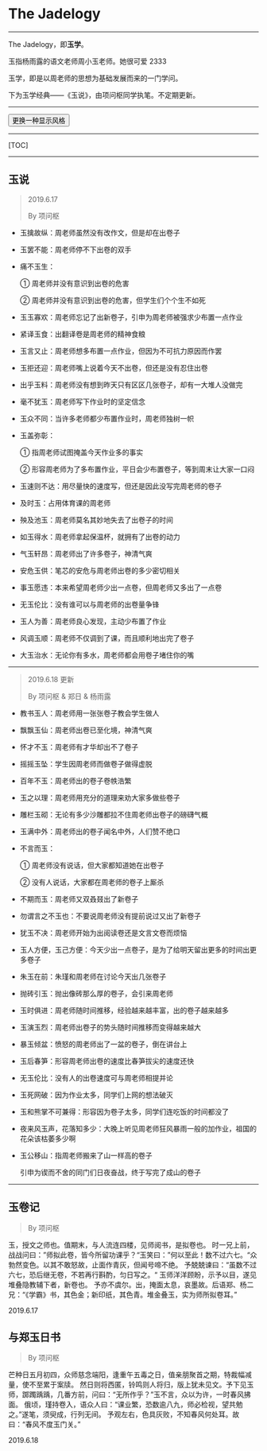 # The Jadelogy

- - -

The Jadelogy，即**玉学**。

玉指杨雨露的语文老师周小玉老师。她很可爱 2333

玉学，即是以周老师的思想为基础发展而来的一门学问。

下为玉学经典——《玉说》，由项问枢同学执笔。不定期更新。

---

<button id="change-style">更换一种显示风格</button>

<script type="text/javascript">
    var styles = ["academic", "han", "light", "newsprint", "night", "pixyll", "scribble", "solarized", "whitey"];
    document.getElementById("change-style").addEventListener("click", function() {
        var index = Math.floor(Math.random() * styles.length);
        var url = "/jadelogy/" + styles[index];
        window.location.assign(url);
    });
    document.title = "玉学 - The Jadelogy";
</script>


- - -

[TOC]



---



## 玉说

> 2019.6.17
>
> By 项问枢



-  玉擒故纵：周老师虽然没有改作文，但是却在出卷子



-  玉罢不能：周老师停不下出卷的双手



- 痛不玉生：

  ① 周老师并没有意识到出卷的危害

  ② 周老师并没有意识到出卷的危害，但学生们个个生不如死



-  玉玉寡欢：周老师忘记了出新卷子，引申为周老师被强求少布置一点作业



-  紧译玉食：出翻译卷是周老师的精神食粮



-  玉言又止：周老师想多布置一点作业，但因为不可抗力原因而作罢



-  玉拒还迎：周老师嘴上说着今天不出卷，但还是没有忍住出卷



-  出乎玉料：周老师没有想到昨天只有区区几张卷子，却有一大堆人没做完



-  毫不犹玉：周老师写下作业时的坚定信念



-  玉众不同：当许多老师都少布置作业时，周老师独树一帜



- 玉盖弥彰：

  ① 指周老师试图掩盖今天作业多的事实

  ② 形容周老师为了多布置作业，平日会少布置卷子，等到周末让大家一口闷



-  玉速则不达：用尽量快的速度写，但还是因此没写完周老师的卷子



-  及时玉：占用体育课的周老师



-  殃及池玉：周老师莫名其妙地失去了出卷子的时间



-  如玉得水：周老师拿起保温杯，就拥有了出卷的动力



-  气玉轩昂：周老师出了许多卷子，神清气爽



-  安危玉供：笔芯的安危与周老师出卷的多少密切相关



-  事玉愿违：本来希望周老师少出一点卷，但周老师又多出了一点卷



-  无玉伦比：没有谁可以与周老师的出卷量争锋



-  玉人为善：周老师良心发现，主动少布置了作业



-  风调玉顺：周老师不仅调到了课，而且顺利地出完了卷子



-  大玉治水：无论你有多水，周老师都会用卷子堵住你的嘴



---

> 2019.6.18 更新
>
> By 项问枢 & 郑日 & 杨雨露



-    教书玉人：周老师用一张张卷子教会学生做人



-    飘飘玉仙：周老师出卷已至化境，神清气爽



-    怀才不玉：周老师有才华却出不了卷子



-    摇摇玉坠：学生因周老师而做卷子做得虚脱



-    百年不玉：周老师出的卷子卷帙浩繁



-    玉之以理：周老师用充分的道理来劝大家多做些卷子



-    雕栏玉砌：无论有多少沙雕都拉不住周老师出卷子的磅礴气概



-    玉满中外：周老师出的卷子闻名中外，人们赞不绝口



- 不言而玉：

  ① 周老师没有说话，但大家都知道她在出卷子

  ② 没有人说话，大家都在周老师的卷子上厮杀



-    不期而玉：周老师又双叒叕出了新卷子



-    勿谓言之不玉也：不要说周老师没有提前说过又出了新卷子



-    犹玉不决：周老师开始为出阅读卷还是文言文卷而烦恼



-    玉人方便，玉己方便：今天少出一点卷子，是为了给明天留出更多的时间出更多卷子



-    朱玉在前：朱瑾和周老师在讨论今天出几张卷子



-    抛砖引玉：抛出像砖那么厚的卷子，会引来周老师



-    玉时俱进：周老师随时间推移，经验越来越丰富，出的卷子越来越多



-    玉演玉烈：周老师出卷子的势头随时间推移而变得越来越大



-    暴玉倾盆：愤怒的周老师出了一盆的卷子，倒在讲台上



- 玉后春笋：形容周老师出卷的速度比春笋拔尖的速度还快



- 无玉伦比：没有人的出卷速度可与周老师相提并论



- 玉死网破：因为作业太多，同学们上网的想法破灭



- 玉和熊掌不可兼得：形容因为卷子太多，同学们连吃饭的时间都没了



- 夜来风玉声，花落知多少：大晚上听见周老师狂风暴雨一般的加作业，祖国的花朵该枯萎多少啊

- 玉公移山：指周老师搬来了山一样高的卷子

  引申为锲而不舍的同门们日夜奋战，终于写完了成山的卷子



---

## 玉卷记

> By 项问枢

玉，授文之师也。值期末，与人流连四楼，见师阅书，是拟卷也。
时一兄上前，战战问曰：”师拟此卷，皆今所留功课乎？“玉笑曰：”何以至此！数不过六七。“众勃然变色。以其不敢怒故，止面作青灰，但闻号啼不绝。
予兢兢谏曰：“虽数不过六七，恐后继无卷，不若再行斟酌，匀日写之。“
玉师洋洋顾盼，示予以目，遂见堆叠隐教辅下者，新卷也。
予亦不虞尔。出，掩面太息，哀墨故。后语郑、杨二兄：“《学霸》书，其色金；新印纸，其色青。堆金叠玉，实为师所拟卷耳。”

2019.6.17





## 与郑玉日书

> By 项问枢

芒种日五月初四，众师慈念端阳，逢重午五毒之日，值亲朋聚首之期，特裁幅减量，使不至累于案牍。
然日则将西匿，铃鸣则人将归，版上犹未见文。予下见玉师，踯躅踽踽，几番方前，问曰：“无所作乎？”玉不言，众以为许，一时春风拂面。
俄顷，瑾持卷入，语众人曰：“课业繁，恐数逾八九，师必检视，望共勉之。”遂笔，须臾成，行列无间。
予观左右，色具灰败，不知春风何处耳。故曰：“春风不度玉门关。”

2019.6.18